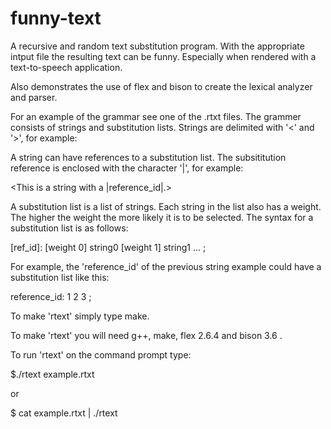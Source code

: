 # funny-text

A recursive and random text substitution program. With the appropriate intput file the resulting text can be funny. Especially when rendered with a text-to-speech application.

Also demonstrates the use of flex and bison to create the lexical analyzer and parser.

For an example of the grammar see one of the .rtxt files. The grammer consists of strings and substitution lists. Strings are delimited with '<' and '>', for example:

<This is a string.>

A string can have references to a substitution list. The subsititution reference is enclosed with the character '|', for example:

<This is a string with a |reference_id|.>

A substitution list is a list of strings. Each string in the list also has a weight. The higher the weight the more likely it is to be selected. The syntax for a substitution list is as follows:

[ref_id]:
[weight 0] string0
[weight 1] string1
...
;

For example, the 'reference_id' of the previous string example could have a substitution list like this:

reference_id:
1 <substitution>
2 <replacement>
3 <alternative>
;

To make 'rtext' simply type make.

To make 'rtext' you will need g++, make, flex 2.6.4 and bison 3.6 .

To run 'rtext' on the command prompt type:

$./rtext example.rtxt

or

$ cat example.rtxt | ./rtext
